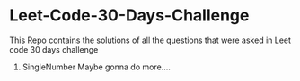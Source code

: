 # Leet-Code-30-Days-Challenge
This Repo contains the solutions of all the questions that were asked in Leet code 30 days challenge

1. SingleNumber
Maybe gonna do more....
